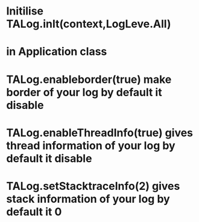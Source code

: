 # Initilise TALog.inIt(context,LogLeve.All)
# in Application class

# TALog.enableborder(true) make border of your log by default it disable

# TALog.enableThreadInfo(true) gives thread information of your log by default it disable
 
# TALog.setStacktraceInfo(2) gives stack information of your log by default it 0
